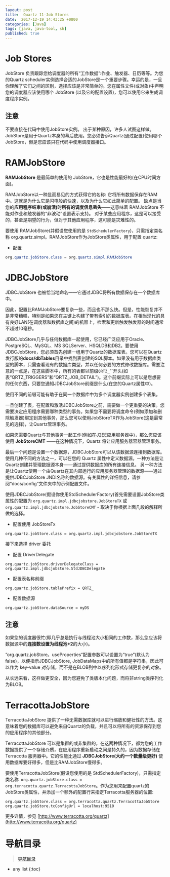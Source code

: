```yaml
---
layout: post
title:  Quartz 11-Job Stores
date:  2017-12-19 14:43:25 +0800
categories: [Java]
tags: [java, java-tool, sh]
published: true
---
```


# Job Stores

JobStore 负责跟踪您给调度器的所有“工作数据”:作业、触发器、日历等等。为您的Quartz scheduler实例选择合适的JobStore是一个重要步骤。幸运的是，一旦你理解了它们之间的区别，选择应该是非常简单的。您在属性文件(或对象)中声明您的调度器应该使用哪个 JobStore (以及它的配置设置)，您可以使用它来生成调度程序实例。

## 注意

不要直接在代码中使用JobStore实例。
出于某种原因，许多人试图这样做。JobStore是用于Quartz本身的幕后使用。您必须告诉Quartz(通过配置)使用哪个JobStore，但是您应该只在代码中使用调度器接口。

# RAMJobStore

**RAMJobStore** 是最简单的使用的 JobStore，它也是性能最好的(在CPU时间方面)。

RAMJobStore以一种显而易见的方式获得它的名称: 它将所有数据保存在RAM中。这就是为什么它是闪电般的快速，以及为什么它如此简单的配置。
缺点是当您的**应用程序结束(或崩溃)时所有的调度信息丢失**——这意味着 RAMJobStore 不能对作业和触发器的“非波动”设置表示支持。
对于某些应用程序，这是可以接受的，甚至是期望的行为，但对于其他应用程序，这可能是灾难性的。

要使用 RAMJobStore(并假设您使用的是 `StdSchedulerFactory`)，只需指定类名称 org.quartz.simpl。RAMJobStore作为JobStore类属性，用于配置 quartz:


- 配置

```java
org.quartz.jobStore.class = org.quartz.simpl.RAMJobStore
```

# JDBCJobStore

JDBCJobStore 也被恰当地命名——它通过JDBC将所有数据保存在一个数据库中。

因此，配置比RAMJobStore要复杂一些，而且也不那么快。但是，性能恢复并不是非常糟糕，特别是如果您在主键上构建了带有索引的数据库表。在相当现代的具有良好LAN(在调度器和数据库之间)的机器上，检索和更新触发触发器的时间通常不超过10毫秒。

JDBCJobStore几乎与任何数据库一起使用，它已经广泛应用于Oracle、PostgreSQL、MySQL、MS SQLServer、HSQLDB和DB2。要使用JDBCJobStore，您必须首先创建一组用于Quartz的数据库表。您可以在Quartz发行版的**docs/dbTables**目录中找到表创建的SQL脚本。如果没有用于数据库类型的脚本，只需查看现有的数据库类型，并以任何必要的方式修改数据库。需要注意的一点是，在这些脚本中，所有的表都以前缀`QRTZ_`”`开头(如表“QRTZ_TRIGGERS”和“QRTZ_JOB_DETAIL”)。这个前缀实际上可以是您想要的任何东西，只要您通知JDBCJobStore前缀是什么(在您的Quartz属性中)。

使用不同的前缀可能有助于在同一个数据库中为多个调度器实例创建多个表集。

一旦创建了表，在配置和激活JDBCJobStore之前，需要做一个更重要的决策。您需要决定应用程序需要哪种类型的事务。如果您不需要将调度命令(例如添加和删除触发器)绑定到其他事务，那么您可以使用JobStoreTX作为JobStore(这是最常见的选择)，让Quartz管理事务。

如果您需要Quartz与其他事务一起工作(例如在J2EE应用服务器中)，那么您应该使用 **JobStoreCMT** ——在这种情况下，Quartz 将让应用服务器容器管理事务。

最后一个问题是设置一个数据源，JDBCJobStore可以从该数据源连接到数据库。使用几种不同的方法之一，可以在您的 Quartz 属性中定义数据源。一种方法是让Quartz创建并管理数据源本身——通过提供数据库的所有连接信息。
另一种方法是让Quartz使用一个由Quartz在其内部运行的应用服务器管理的数据源——通过提供JDBCJobStore JNDI名称的数据源。有关属性的详细信息，请参阅“docs/config”文件夹中的示例配置文件。

使用JDBCJobStore(假设你使用StdSchedulerFactory)首先需要设置JobStore类属性的配置为 `org.quartz.impl.jdbcjobstore.JobStoreTX` 或`org.quartz.impl.jdbcjobstore.JobStoreCMT` - 取决于你根据上面几段的解释所做的选择。


- 配置使用 JobStoreTx

```
org.quartz.jobStore.class = org.quartz.impl.jdbcjobstore.JobStoreTX
```

接下来选择 driver 委托

- 配置 DriverDelegate

```
org.quartz.jobStore.driverDelegateClass = org.quartz.impl.jdbcjobstore.StdJDBCDelegate
```

- 配置表名称前缀

```
org.quartz.jobStore.tablePrefix = QRTZ_
```

- 配置数据源

```
org.quartz.jobStore.dataSource = myDS
```

## 注意

如果您的调度器很忙(即几乎总是执行与线程池大小相同的工作数，那么您应该将数据源中的**连接数设置为线程池+2**的大小)。

“org.quartz.jobStore。useProperties“配置参数可以设置为“true”(默认为false)，以便指示JDBCJobStore, JobDataMaps中的所有值都是字符串，因此可以作为 key-value 对存储，而不是在BLOB列中以序列化形式存储更复杂的对象。

从长远来看，这样做更安全，因为您避免了类版本化问题，而将非string类序列化为BLOB。

# TerracottaJobStore

TerracottaJobStore 提供了一种无需数据库就可以进行缩放和健壮性的方法。这意味着您的数据库可以避免来自Quartz的负载，并且可以将所有的资源保存到您的应用程序的其他部分。

TerracottaJobStore 可以是集群的或非集群的，在这两种情况下，都为您的工作数据提供了一个存储介质，在应用程序重新启动之间是持久的，因为数据存储在 Terracotta 服务器中。它的性能比通过 **JDBCJobStore(大约一个数量级更好)** 使用数据库要好得多，但是比RAMJobStore慢得多。

要使用TerracottaJobStore(假设您使用的是 StdSchedulerFactory)，只需指定类名称` org.quartz.jobStore.class = org.terracotta.quartz.TerracottaJobStore`。作为您用来配置quartz的JobStore类属性，并添加一个额外的配置行来指定Terracotta服务器的位置:

```
org.quartz.jobStore.class = org.terracotta.quartz.TerracottaJobStore
org.quartz.jobStore.tcConfigUrl = localhost:9510
```

更多详情，参见 [http://www.terracotta.org/quartz](http://www.terracotta.org/quartz)

# 导航目录

> [导航目录](https://blog.csdn.net/ryo1060732496/article/details/79794802)

* any list
{:toc}